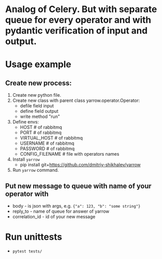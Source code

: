 # Analog of Celery. But with separate queue for every operator and with pydantic verification of input and output.

# Usage example
## Create new process:
1. Create new python file.
2. Create new class with parent class yarrow.operator.Operator:
    - defile field input
    - define field output
    - write method "run"
3. Define envs:
    - HOST  # of rabbitmq
    - PORT  # of rabbitmq
    - VIRTUAL_HOST  # of rabbitmq
    - USERNAME  # of rabbitmq
    - PASSWORD  # of rabbitmq
    - CONFIG_FILENAME  # file with operators names
4. Install `yarrow`
    - pip install git+https://github.com/dmitriy-shikhalev/yarrow
4. Run `yarrow` command.

## Put new message to queue with name of your operator with
- body - is json with args, e.g. `{"a": 123, "b": "some string"}`
- reply_to - name of queue for answer of yarrow
- correlation_id - id of your new message

# Run unittests
- `pytest tests/`